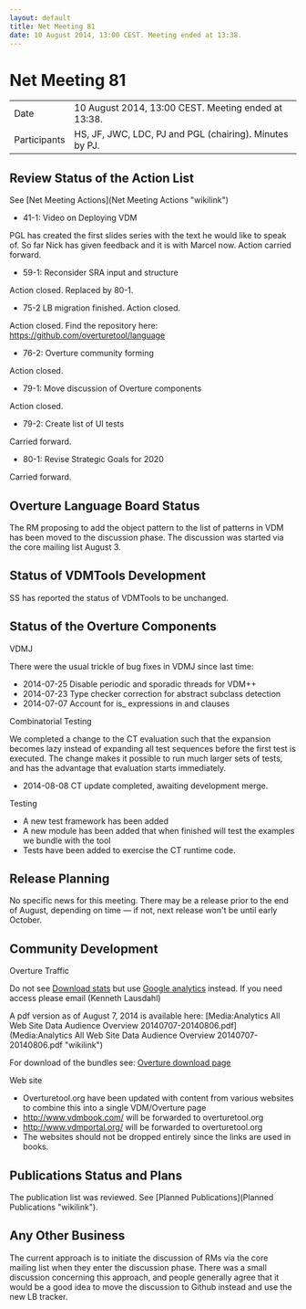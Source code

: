 ```yaml
---
layout: default
title: Net Meeting 81
date: 10 August 2014, 13:00 CEST. Meeting ended at 13:38.
---
```


<script src="https://code.jquery.com/jquery-1.11.1.min.js">
</script>
<script src="/javascripts/edit.js"></script>
<script>setEditButonNm();</script>

# Net Meeting 81

|||
|---|---|
| Date | 10 August 2014, 13:00 CEST. Meeting ended at 13:38. |
| Participants | HS, JF, JWC, LDC, PJ and PGL (chairing). Minutes by PJ. |

Review Status of the Action List
--------------------------------

See [Net Meeting Actions](Net Meeting Actions "wikilink")

-   41-1: Video on Deploying VDM

PGL has created the first slides series with the text he would like to
speak of. So far Nick has given feedback and it is with Marcel now.
Action carried forward.

-   59-1: Reconsider SRA input and structure

Action closed. Replaced by 80-1.

-   75-2 LB migration finished. Action closed.

Action closed. Find the repository here:
<https://github.com/overturetool/language>

-   76-2: Overture community forming

Action closed.

-   79-1: Move discussion of Overture components

Action closed.

-   79-2: Create list of UI tests

Carried forward.

-   80-1: Revise Strategic Goals for 2020

Carried forward.

Overture Language Board Status
------------------------------

The RM proposing to add the object pattern to the list of patterns in
VDM has been moved to the discussion phase. The discussion was started
via the core mailing list August 3.

Status of VDMTools Development
------------------------------

SS has reported the status of VDMTools to be unchanged.

Status of the Overture Components
---------------------------------

VDMJ

There were the usual trickle of bug fixes in VDMJ since last time:

-   2014-07-25 Disable periodic and sporadic threads for VDM++
-   2014-07-23 Type checker correction for abstract subclass detection
-   2014-07-07 Account for is\_ expressions in and clauses

Combinatorial Testing

We completed a change to the CT evaluation such that the expansion
becomes lazy instead of expanding all test sequences before the first
test is executed. The change makes it possible to run much larger sets
of tests, and has the advantage that evaluation starts immediately.

-   2014-08-08 CT update completed, awaiting development merge.

Testing

-   A new test framework has been added
-   A new module has been added that when finished will test the
    examples we bundle with the tool
-   Tests have been added to exercise the CT runtime code.

Release Planning
----------------

No specific news for this meeting. There may be a release prior to the
end of August, depending on time — if not, next release won't be until
early October.

Community Development
---------------------

Overture Traffic

Do not see [Download
stats](http://sourceforge.net/projects/overture/files/Overture_IDE/stats/timeline)
but use [Google
analytics](https://www.google.com/analytics/web/?hl=en#report/visitors-overview/a52650880w85189256p88323676/)
instead. If you need access please email (Kenneth Lausdahl)

A pdf version as of August 7, 2014 is available here: [Media:Analytics
All Web Site Data Audience Overview
20140707-20140806.pdf](Media:Analytics All Web Site Data Audience Overview 20140707-20140806.pdf "wikilink")

For download of the bundles see: [Overture download
page](http://overturetool.org/download/)

Web site

-   Overturetool.org have been updated with content from various
    websites to combine this into a single VDM/Overture page
-   <http://www.vdmbook.com/> will be forwarded to overturetool.org
-   <http://www.vdmportal.org/> will be forwarded to overturetool.org
-   The websites should not be dropped entirely since the links are used
    in books.

Publications Status and Plans
-----------------------------

The publication list was reviewed. See [Planned
Publications](Planned Publications "wikilink").

Any Other Business
------------------

The current approach is to initiate the discussion of RMs via the core
mailing list when they enter the discussion phase. There was a small
discussion concerning this approach, and people generally agree that it
would be a good idea to move the discussion to Github instead and use
the new LB tracker.

   <div id="edit_page_div"></div>